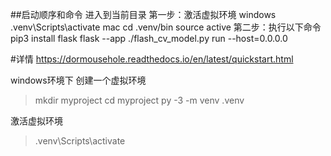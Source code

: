 ##启动顺序和命令
进入到当前目录
第一步：激活虚拟环境
windows 
.venv\Scripts\activate
mac 
cd .venv/bin
source active
第二步：执行以下命令
pip3 install flask 
flask --app ./flash_cv_model.py run --host=0.0.0.0

#详情
https://dormousehole.readthedocs.io/en/latest/quickstart.html

windows环境下
创建一个虚拟环境
> mkdir myproject
> cd myproject
> py -3 -m venv .venv

激活虚拟环境
> .venv\Scripts\activate
